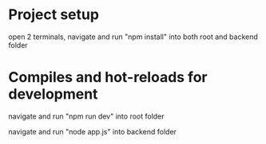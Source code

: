 # Project setup

open 2 terminals, navigate and run "npm install" into both root and backend folder

# Compiles and hot-reloads for development

navigate and run "npm run dev" into root folder

navigate and run "node app.js" into backend folder
